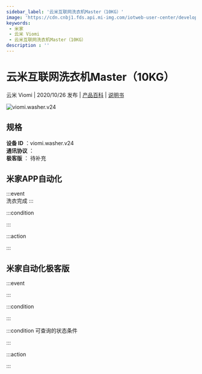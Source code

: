 ```yaml
---
sidebar_label: '云米互联网洗衣机Master（10KG）'
image: 'https://cdn.cnbj1.fds.api.mi-img.com/iotweb-user-center/developer_1679048481430LHy2Z03N.png?GalaxyAccessKeyId=AKVGLQWBOVIRQ3XLEW&Expires=9223372036854775807&Signature=m2i8n79bOP0Fj+ZhUy6HO7fUPTk='
keywords: 
 - 米家
 - 云米 Viomi
 - 云米互联网洗衣机Master（10KG）
description : ''
---
```

# 云米互联网洗衣机Master（10KG）

云米 Viomi | 2020/10/26 发布 | [产品百科](https://home.mi.com/webapp/content/baike/product/index.html?model=viomi.washer.v24/) | [说明书](https://home.mi.com/views/introduction.html?model=viomi.washer.v24&region=cn)

![viomi.washer.v24](https://cdn.cnbj1.fds.api.mi-img.com/iotweb-user-center/developer_1679048481430LHy2Z03N.png?GalaxyAccessKeyId=AKVGLQWBOVIRQ3XLEW&Expires=9223372036854775807&Signature=m2i8n79bOP0Fj+ZhUy6HO7fUPTk=)

## 规格  
> 
**设备 ID** ：viomi.washer.v24  
**通讯协议** ：  
**极客版**  ： 待补充 


## 米家APP自动化  

:::event  
洗衣完成
:::

:::condition  

:::

:::action   

:::

## 米家自动化极客版  

:::event  

:::

:::condition  

:::

:::condition 可查询的状态条件  

:::

:::action  

:::

        
